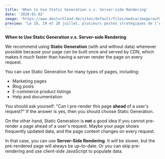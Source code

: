 ```yaml
---
title: 'When to Use Static Generation v.s. Server-side Rendering'
date: '2020-01-02'
image: 'https://www.deutschland.de/sites/default/files/media/image/aufmacher-473209048.jpg'
preview: "Le 18, 19 et 20 juillet, plusieurs postes stratégiques de l’Assemblée nationale ont été attribués par les députés de la XVIIème législature. Tandis que le Rassemblement national (RN), dont les votes ont été changeants, ne s’est vu attribuer aucun de ces postes clés, le bloc central et le bloc de gauche en sont sortis renforcés, au prix d’alliances parfois chèrement payées."
---
```


**When to Use Static Generation v.s. Server-side Rendering**

We recommend using **Static Generation** (with and without data) whenever possible because your page can be built once and served by CDN, which makes it much faster than having a server render the page on every request.

You can use Static Generation for many types of pages, including:

- Marketing pages
- Blog posts
- E-commerce product listings
- Help and documentation

You should ask yourself: "Can I pre-render this page **ahead** of a user's request?" If the answer is yes, then you should choose Static Generation.

On the other hand, Static Generation is **not** a good idea if you cannot pre-render a page ahead of a user's request. Maybe your page shows frequently updated data, and the page content changes on every request.

In that case, you can use **Server-Side Rendering**. It will be slower, but the pre-rendered page will always be up-to-date. Or you can skip pre-rendering and use client-side JavaScript to populate data.